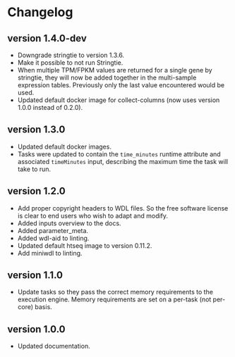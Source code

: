 Changelog
==========

<!--
Newest changes should be on top.

This document is user facing. Please word the changes in such a way
that users understand how the changes affect the new version.
-->

version 1.4.0-dev
-----------------
+ Downgrade stringtie to version 1.3.6.
+ Make it possible to not run Stringtie.
+ When multiple TPM/FPKM values are returned for a single gene by
  stringtie, they will now be added together in the multi-sample
  expression tables. Previously only the last value encountered would be
  used.
+ Updated default docker image for collect-columns (now uses version 1.0.0
  instead of 0.2.0).


version 1.3.0
---------------------------
+ Updated default docker images.
+ Tasks were updated to contain the `time_minutes` runtime attribute and
  associated `timeMinutes` input, describing the maximum time the task will
  take to run.

version 1.2.0
-----------------
+ Add proper copyright headers to WDL files. So the free software license
  is clear to end users who wish to adapt and modify.
+ Added inputs overview to the docs.
+ Added parameter_meta.
+ Added wdl-aid to linting.
+ Updated default htseq image to version 0.11.2.
+ Add miniwdl to linting.

version 1.1.0
---------------------------
+ Update tasks so they pass the correct memory requirements to the
  execution engine. Memory requirements are set on a per-task (not
  per-core) basis.

version 1.0.0
---------------------------
+ Updated documentation.
